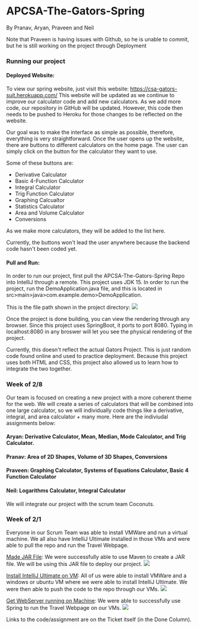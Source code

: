 # APCSA-The-Gators-Spring
By Pranav, Aryan, Praveen and Neil

Note that Praveen is having issues with Github, so he is unable to commit, but he is still working on the project through Deployment

### Running our project

#### Deployed Website:
To view our spring website, just visit this website: https://csa-gators-suit.herokuapp.com/
This website will be updated as we continue to improve our calculator code and add new calculators. As we add more code, our repository in GitHub will be updated. However, this code then needs to be pushed to Heroku for those changes to be reflected on the website.

Our goal was to make the interface as simple as possible, therefore, everything is very straightforward. Once the user opens up the website, there are buttons to different calculators on the home page. The user can simply click on the button for the calculator they want to use.

Some of these buttons are:
* Derivative Calculator
* Basic 4-Function Calculator
* Integral Calculator
* Trig Function Calculator
* Graphing Calcualtor
* Statistics Calculator
* Area and Volume Calculator
* Conversions

As we make more calculators, they will be added to the list here.

Currently, the buttons won't lead the user anywhere because the backend code hasn't been coded yet.

#### Pull and Run:
In order to run our project, first pull the APCSA-The-Gators-Spring Repo into IntelliJ through a remote. This project uses JDK 15. In order to run the project, run the DemoApplication.java file, and this is located in src>main>java>com.example.demo>DemoApplication.

This is the file path shown in the project directory:
![](https://github.com/aryan114/APCSA-The-Gators-Spring/blob/master/src/main/Images/filepath.PNG)

Once the project is done building, you can view the rendering through any browser. Since this project uses SpringBoot, it ports to port 8080. Typing in localhost:8080 in any broswer will let you see the physical rendering of the project.

Currently, this doesn't reflect the actual Gators Project. This is just random code found online and used to practice deployment. Because this project uses both HTML and CSS, this project also allowed us to learn how to integrate the two together.


### Week of 2/8

Our team is focused on creating a new project with a more coherent theme for the web. We will create a series of calculators that will be combined into one large calculator, so we will individually code things like a derivative, integral, and area calculator + many more. Here are the indiviudal assignments below:

#### Aryan: Derivative Calculator, Mean, Median, Mode Calculator, and Trig Calculator.
#### Pranav: Area of 2D Shapes, Volume of 3D Shapes, Conversions
#### Praveen: Graphing Calculator, Systems of Equations Calculator, Basic 4 Function Calculator
#### Neil: Logarithms Calculator, Integral Calculator

We will integrate our project with the scrum team Coconuts. 


### Week of 2/1
Everyone in our Scrum Team was able to install VMWare and run a virtual machine. We all also have IntelliJ Ultimate installed in those VMs and were able to pull the repo and run the Travel Webpage.

[Made JAR File](https://github.com/aryan114/APCSA-The-Gators-Spring/issues/15): We were successfully able to use Maven to create a JAR file. We will be using this JAR file to deploy our project.
![](https://github.com/aryan114/APCSA-The-Gators-Spring/blob/master/src/main/Images/snippy.PNG)

[Install IntelliJ Ultimate on VM](https://github.com/aryan114/APCSA-The-Gators-Spring/issues/10): All of us were able to install VMWare and a windows or ubuntu VM where we were able to install IntelliJ Ultimate. We were then able to push the code to the repo through our VMs. 
![](https://github.com/aryan114/APCSA-The-Gators-Spring/blob/master/src/main/Images/installed%20intellij.PNG)

[Get WebServer running on Machine](https://github.com/aryan114/APCSA-The-Gators-Spring/issues/2): We were able to successfully use Spring to run the Travel Webpage on our VMs. 
![](https://github.com/aryan114/APCSA-The-Gators-Spring/blob/master/src/main/Images/website.PNG)

Links to the code/assignment are on the Ticket itself (in the Done Column).
